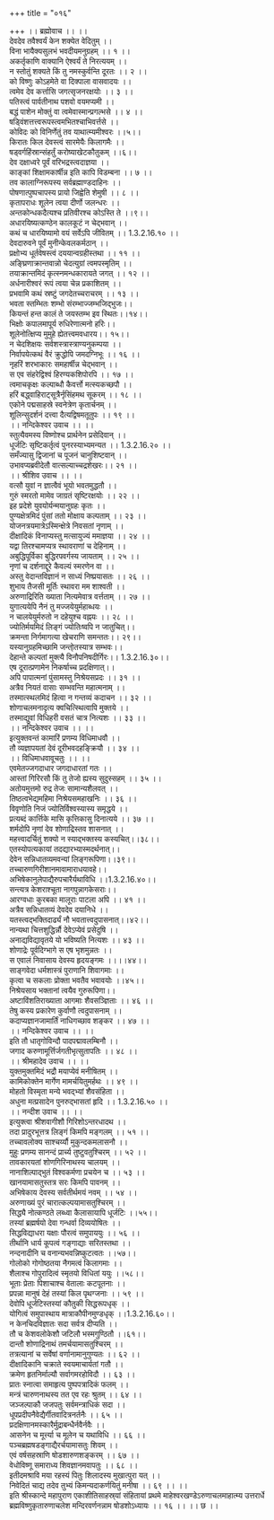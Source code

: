 +++
title = "०१६"

+++
।। ब्रह्मोवाच ।। ।।  
देवदेव तवैश्वर्यं केन शक्येत वेदितुम् ।।  
विना भायैक्यसुलभं भवदीयमनुग्रहम् ।। १ ।।  
अकर्तृकाणि वाक्यानि ऐश्वर्यं ते निरत्ययम् ।।  
न स्तोतुं शक्यते किं तु नमस्कुर्वन्ति दूरतः ।। २ ।।  
को विष्णुः कोऽहमेते वा दिक्पाला वासवादयः ।।  
त्वमेव देव कर्त्तासि जगत्सृजनरक्षयोः ।। ३ ।।  
पतिस्त्वं पार्वतीनाथ पशवो वयमप्यमी ।।  
बद्धं पाशेन मोक्तुं वा त्वमेवास्मान्प्रगल्भसे ।। ४ ।।  
षड्विंशत्तत्त्वरूपस्त्वमभितश्चाभिवर्त्तसे ।।  
कोविदः को विनिर्णेतुं तव याथात्म्यमीश्वरः ।।५।।  
किरातः किल देवस्त्वं सारमेयैः किलागमैः ।।  
षड्वर्गहिंस्रान्संहर्तुं करोष्याखेटकौतुकम् ।।६।।  
देव दक्षाध्वरे पूर्वं वरिभद्रस्त्वदाज्ञया ।।  
काङ्कां शिक्षामकार्षीन्न इति कापि विडम्बना ।। ७ ।।  
तव कालाग्निरूपस्य सर्वब्रह्माण्डदाहिनः ।।  
पोषणात्पुष्पचापस्य प्रायो जिह्वेति शेमुषी ।। ८ ।।  
कृतापराधः शूलेन त्वया दीर्णो जलन्धरः ।।  
अन्तकोन्धकदैत्यश्च प्रतिवीरश्च कोऽस्ति ते ।।९।।  
अधारयिष्यत्कण्ठेन कालकूटं न चेद्भवान् ।।  
कथं च धारयिष्यामो वयं सर्वेऽपि जीवितम् ।। 1.3.2.16.१० ।।  
देवदारुवने पूर्वं मुनीन्केवलकर्मठान् ।।  
प्रक्षोभ्य धूर्तवेषस्त्वं दययान्वग्रहीस्तथा ।। ११ ।।  
अङ्घ्रिणाक्रान्तवान्नो चेदत्युग्रां त्वमपस्मृतिम् ।।  
तयाक्रान्तमिदं कृत्स्नमन्धकारायते जगत् ।। १२ ।।  
अर्धनारीश्वरं रूपं त्वया चेन्न प्रकाशितम् ।।  
प्रभवामि कथं स्रष्टुं जगदेतच्चराचरम् ।। १३ ।।  
भवता स्तम्भितः शम्भो संरम्भाज्जम्भजिद्भुजः।।  
कियन्तं हन्त कालं ते जयस्तम्भ इव स्थितः।।१४।।  
भिक्षोः कपालमापूर्य रुधिरेणात्मनो हरिः।।  
शूलेनोत्क्षिप्य मुमुहे ह्येतत्त्वमवधारय।। १५।।  
न चेदशिक्षयः सर्वशस्त्रास्त्राण्यनुकम्पया ।।  
निर्वापयेत्कथं वैरं क्रुद्धोपि जमदग्निभूः ।। १६ ।।  
नृहरिं शरभाकारः समहार्षीन्न चेद्भवान् ।।  
स एव संहरेद्विश्वं हिरण्यकशिपोरपि ।। १७ ।।  
त्वमाचकृक्षः कल्पाब्धौ कैवर्त्तो मत्स्यकच्छपौ ।।  
हरिं बद्ध्वाहिराट्सूत्रैर्नृसिंहमथ सूकरम् ।। १८ ।।  
एकोने पद्मसाहस्रे स्वनेत्रेण कृतार्चनम् ।।  
शूलिन्सुदर्शनं दत्त्वा दैत्यद्विषमतूतुपः ।। १९ ।।  
।। नन्दिकेश्वर उवाच ।। ।।  
स्तुत्यैवमस्य विष्णोश्च प्रार्थनेन प्रसेदिवान् ।।  
धूर्जटिः सृष्टिकर्तृत्वं पुनरस्याभ्यमन्यत ।। 1.3.2.16.२० ।।  
समँज्यासु द्विजानां च पूजनं चानुशिष्टवान् ।।  
उभावप्यब्रवीदेतौ वात्सल्याच्चद्रशेखरः।। २१ ।।  
।। श्रीशिव उवाच ।। ।।  
वत्सौ युवां न ज्ञात्वैवं भूयो भवतमुद्धतौ ।।  
गुरुं स्मरतो मामेव जाग्रतं सृष्टिरक्षयोः ।। २२ ।।  
इह प्रदेशे युवयोर्यन्मयानुग्रहः कृतः ।।  
पुण्यक्षेत्रमिदं पुंसां ततो मोक्षाय कल्पताम् ।। २३ ।।  
योजनत्रयमात्रेऽस्मिन्क्षेत्रे निवसतां नृणाम् ।।  
दीक्षादिकं विनाप्यस्तु मत्सायुज्यं ममाज्ञया ।। २४ ।।  
यद्वा तिरश्चामप्यत्र स्थावराणां च देहिनाम् ।।  
अबुद्धिपूर्विका बुद्धिरपवर्गस्य जायताम् ।। २५ ।।  
नृणां च दर्शनाद्दूरे कैवल्यं स्मरणेन वा ।।  
अस्तु वेदान्तविज्ञानं न साध्यं निष्प्रयासतः ।। २६ ।।  
शुभाय तैजसी मूर्तिः स्थावरा मम शाश्वती ।।  
अरुणाद्रिरिति ख्याता नित्यमेवात्र वर्त्तताम् ।। २७ ।।  
युगात्ययेपि नैनं तु मज्जयेयुर्महाब्धयः ।।  
न चालयेयुर्मरुतो न दहेयुश्च वह्नयः ।। २८ ।।  
ज्योतिर्मयमिदं लिङ्गं ज्योतिःष्वपि न जातुचित्।।  
क्रमन्ता निर्गमागत्या खेचराणि समन्ततः।। २९।।  
यस्यानुग्रहमिच्छामि जन्तो्तस्यात्र सम्भवः।।  
देहान्ते कल्पतां मुक्त्यै विनौपनिषदीर्गिरः।। 1.3.2.16.३०।।  
एष दूरात्प्रणामेन निकर्षाच्च प्रदक्षिणात्।।  
अपि पापात्मनां पुंसामस्तु निश्रेयसप्रदः ।। ३१ ।।  
अत्रैव नियतं वासाः सम्भवन्ति महात्मनाम् ।।  
तस्मात्स्थलमिदं हित्वा न गन्तव्यं कदाचन ।। ३२ ।।  
शोणाचलमनादृत्य क्वचित्स्थित्वापि मुक्तये ।।  
तस्माद्युवां विधिहरी वसतं चात्र नित्यशः ।। ३३ ।।  
।। नन्दिकेश्वर उवाच ।। ।।  
इत्युक्तवन्तं कामारिं प्रणम्य विधिमाधवौ ।।  
तौ व्यज्ञापयतां देवं दूरीभवदहङ्क्रियौ ।। ३४ ।।  
।। विधिमाधवावूचतुः ।। ।।  
एवमेतज्जगदाधार जगदाधारतां गतः ।।  
आस्तां गिरिरसौ किं तु तेजो ह्यस्य सुदुस्सहम् ।। ३५ ।।  
अतोयमुत्तमो रुद्र तेजः सामान्यशैलवत् ।।  
तिष्ठत्वभेद्यमहिमा निश्रेयसमहाखनिः ।। ३६ ।।  
विवृणोति निजं ज्योतिर्विश्वस्यास्य समृद्धये ।।  
प्रत्यब्दं कार्त्तिके मासि कृत्तिकासु दिनात्यये ।। ३७ ।।  
शर्मदोपि नृणां देव शोणाद्रिस्तव शासनात् ।।  
महत्त्वादर्चितुं शक्यो न स्याद्भक्तस्य कस्यचित्।।३८।।  
एतस्योपत्यकायां तदद्यारभ्यास्मदर्थनात्।।  
देवेन सन्निधातव्यमवन्यां लिङ्गरूपिणा।।३९।।  
तच्चारुणगिरीशानमावामाराधयावहे।।  
अभिषेकानुलेपाद्यैरुपचारैर्यथाविधि ।।1.3.2.16.४०।।  
सन्त्यत्र केशराश्चूता नागपुन्नागकेसराः।।  
आरग्वधाः कुरबका मालूराः पाटला अपि ।। ४१ ।।  
अत्रैव सन्निधातव्यं देवदेव दयानिधे ।।  
यतस्त्वद्भक्तिदार्ढ्यं नौ भवतात्त्वदुपासनात्।।४२।।  
नान्यथा चित्तशुद्धिर्न्नौ देवेऽप्येवं प्रसेदुषि ।।  
अनाद्यविद्यावृतये यो भविष्यति नित्यशः ।। ४३ ।।  
शोणाद्रेः पूर्वदिग्भागे स एष भृशमुन्नतः ।।  
स एवालं निवासाय देवस्य हृदयङ्गमः ।।।।४४।।  
साङ्गवेदा धर्मशास्त्रं पुराणानि शिवागमाः ।।  
कृत्वा च सकलाः प्रोक्ता भवतैव भवावयोः ।।४५।।  
निश्रेयसाय भक्तानां त्वयैव गुरुरूपिणा।।  
अष्टाविंशतिराख्याता आगमाः शैवसञ्ज्ञिताः ।। ४६ ।।  
तेषु कस्य प्रकारेण कुर्वाणौ त्वदुपासनाम् ।।  
कदाप्यज्ञानजामार्तिं नाधिगच्छाव शङ्कर ।। ४७ ।।  
।। नन्दिकेश्वर उवाच ।। ।।  
इति तौ धातृगोविन्दौ पादपद्मावलम्बिनौ ।।  
जगाद करुणामूर्त्तिर्जगतीभृत्सुतापतिः ।। ४८ ।।  
।। श्रीमहादेव उवाच ।। ।।  
युक्तमुक्तमिदं भद्रौ मयाप्येवं मनीषितम् ।।  
कामिकोक्तेन मार्गेण मामर्चयितुमर्हथः ।। ४९ ।।  
मोहतो विस्मृता मन्ये भवद्भ्यां शैवसंहिता ।।  
अधुना मत्प्रसादेन पुनरुद्भासतां हृदि ।। 1.3.2.16.५० ।।  
।। नन्दीश उवाच ।। ।।  
इत्युक्त्वा श्रीशवागीशौ गिरिशोऽन्तरधादथ ।।  
तदा प्रादुरभूत्तत्र लिङ्गं किमपि मङ्गलम् ।। ५१ ।।  
तच्चावलोक्य साश्चर्य्यौ मुकुन्दकमलासनौ ।।  
मुहुः प्रणम्य सानन्दं प्रार्च्य तुष्टुवतुश्चिरम् ।। ५२ ।।  
तावकारयतां शोणगिरिनाथस्य चालयम् ।।  
नानाशिल्पाद्भुतं विश्वकर्मणा प्रचयेन च ।। ५३ ।।  
खानयामासतुस्तत्र सरः किमपि पावनम् ।।  
अभिषेकाय देवस्य सर्वतीर्थमयं नवम् ।। ५४ ।।  
अरुणाख्यं पुरं चारात्कल्पयामासतुश्चिरम् ।।  
सिद्ध्यै नोत्कण्ठते लब्ध्वा कैलासायापि धूर्जटिः ।।५५।।  
तस्यां ब्रह्मर्षयो देवा गन्धर्वा दिव्ययोषितः ।।  
सिद्धविद्याधरा यक्षाः पौरत्वं समुपाययुः ।। ५६ ।।  
तीर्थानि धार्य कूपत्वं गङ्गाद्याः सरितस्तथा ।।  
नन्दनादीनि च वनान्यभवन्निष्कुटत्वतः ।।५७।।  
गोलोको गोगोष्ठतया नैगमत्वं किलागमाः ।।  
शैलाश्च गोपुरादित्वं स्मृतयो विधितां ययुः ।।५८।।  
भूताः प्रेताः पिशाचाश्च वेतालाः कटपूतनाः ।।  
प्रपन्ना मानुषं देहं तस्यां किल पृथग्जनाः ।। ५९ ।।  
देवोपि धूर्जटिस्तस्यां कौतुकी सिद्धरूपधृक् ।।  
योगित्वं समुपास्थाय मात्राकौपीनमुण्डधृक् ।।1.3.2.16.६०।।  
न केनचिदविज्ञातः सदा सर्वत्र दीप्यति ।।  
तौ च केशवलोकेशौ जटिलौ भस्मगुण्ठितौ ।।६१।।  
दान्तौ शोणाद्रिनाथं तमर्चयामासतुश्चिरम् ।।  
तत्रत्यानां च सर्वेषां वर्णानामानुगुण्यतः ।। ६२ ।।  
दीक्षादिकानि चक्राते स्वयमाचार्यतां गतौ ।।  
क्रमेण हृतनिर्माल्यौ सर्वागमरहोविदौ ।। ६३ ।।  
प्रातः स्नात्वा समाहृत्य पुष्पपत्रादिकं फलम् ।।  
मन्त्रं चारुणनाथस्य तत एव रहः श्रुतम् ।। ६४ ।।  
जञ्जल्पाकौ जजपतुः सर्वमन्त्राधिकं सदा ।।  
धूपप्रदीपनैवेद्यैर्गीतवादित्रनर्तनैः ।। ६५ ।।  
प्रदक्षिणानमस्कारैर्मुद्राबन्धैर्नवैर्नवैः ।।  
आसनेन च मूर्त्त्या च मूलेन च यथाविधि ।। ६६ ।।  
पञ्चब्रह्मषडङ्गाद्यैरर्चयामासतुः शिवम् ।।  
एवं वर्षसहस्राणि षोडशारुणशङ्करम् ।। ६७ ।।  
वेधोविष्णू समाराध्य शिवज्ञानमवापतुः ।। ६८ ।।  
इतीदमश्रावि मया रहस्यं पितुः शिलादस्य मुखात्पुरा यत् ।।  
निवेदितं चाद्य तदेव तुभ्यं किमन्यदाकर्णयितुं मनीषा ।। ६९ ।। ।।  
इति श्रीस्कान्दे महापुराण एकाशीतिसाहस्र्यां संहितायां प्रथमे माहेश्वरखण्डेऽरुणाचलमाहात्म्य उत्तरार्धे ब्रह्मविष्णुकृतारुणाचलेश मन्दिरवर्णनन्नाम षोडशोऽध्यायः ।। १६ ।। ।। छ ।।